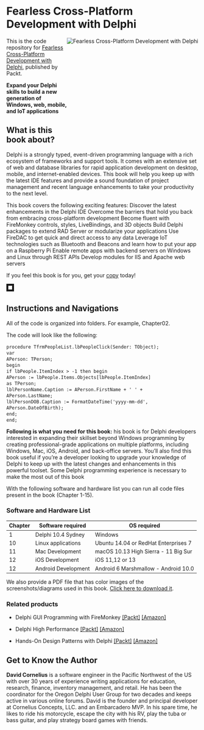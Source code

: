 # Fearless Cross-Platform Development with Delphi

<a href="https://www.packtpub.com/in/programming/fearless-cross-platform-development-with-delphi?utm_source=github&utm_medium=repository&utm_campaign=9781800203822"><img src="https://static.packt-cdn.com/products/9781800203822/cover/smaller" alt="Fearless Cross-Platform Development with Delphi" height="256px" align="right"></a>

This is the code repository for [Fearless Cross-Platform Development with Delphi](https://www.packtpub.com/in/programming/fearless-cross-platform-development-with-delphi?utm_source=github&utm_medium=repository&utm_campaign=9781800203822), published by Packt.

**Expand your Delphi skills to build a new generation of Windows, web, mobile, and IoT applications**

## What is this book about?
Delphi is a strongly typed, event-driven programming language with a rich ecosystem of frameworks and support tools. It comes with an extensive set of web and database libraries for rapid application development on desktop, mobile, and internet-enabled devices. This book will help you keep up with the latest IDE features and provide a sound foundation of project management and recent language enhancements to take your productivity to the next level. 

This book covers the following exciting features:
Discover the latest enhancements in the Delphi IDE
Overcome the barriers that hold you back from embracing cross-platform development
Become fluent with FireMonkey controls, styles, LiveBindings, and 3D objects
Build Delphi packages to extend RAD Server or modularize your applications
Use FireDAC to get quick and direct access to any data
Leverage IoT technologies such as Bluetooth and Beacons and learn how to put your app on a Raspberry Pi
Enable remote apps with backend servers on Windows and Linux through REST APIs
Develop modules for IIS and Apache web servers

If you feel this book is for you, get your [copy](https://www.amazon.com/dp/1800203829) today!

<a href="https://www.packtpub.com/?utm_source=github&utm_medium=banner&utm_campaign=GitHubBanner"><img src="https://raw.githubusercontent.com/PacktPublishing/GitHub/master/GitHub.png" 
alt="https://www.packtpub.com/" border="5" /></a>

## Instructions and Navigations
All of the code is organized into folders. For example, Chapter02.

The code will look like the following:
```
procedure TfrmPeopleList.lbPeopleClick(Sender: TObject);
var
APerson: TPerson;
begin
if lbPeople.ItemIndex > -1 then begin
APerson := lbPeople.Items.Objects[lbPeople.ItemIndex]
as TPerson;
lblPersonName.Caption := APerson.FirstName + ' ' +
APerson.LastName;
lblPersonDOB.Caption := FormatDateTime('yyyy-mm-dd',
APerson.DateOfBirth);
end;
end;
```

**Following is what you need for this book:**
his book is for Delphi developers interested in expanding their skillset beyond Windows programming by creating professional-grade applications on multiple platforms, including Windows, Mac, iOS, Android, and back-office servers. You’ll also find this book useful if you’re a developer looking to upgrade your knowledge of Delphi to keep up with the latest changes and enhancements in this powerful toolset. Some Delphi programming experience is necessary to make the most out of this book

With the following software and hardware list you can run all code files present in the book (Chapter 1-15).
### Software and Hardware List
| Chapter | Software required | OS required |
| -------- | ------------------------------------ | ----------------------------------- |
| 1 | Delphi 10.4 Sydney | Windows |
| 10 | Linux applications | Ubuntu 14.04 or RedHat Enterprises 7 |
| 11 | Mac Development| macOS 10.13 High Sierra - 11 Big Sur |
| 12 | iOS Development | iOS 11,12 or 13 |
| 12 | Android Development | Android 6 Marshmallow - Android 10.0 |


We also provide a PDF file that has color images of the screenshots/diagrams used in this book. [Click here to download it](https://static.packt-cdn.com/downloads/9781800203822_ColorImages.pdf).

### Related products
* Delphi GUI Programming with FireMonkey [[Packt]](https://www.packtpub.com/product/delphi-gui-programming-with-firemonkey/9781788624176?utm_source=github&utm_medium=repository&utm_campaign=9781788624176) [[Amazon]](https://www.amazon.com/dp/1788624173)

* Delphi High Performance [[Packt]](https://www.packtpub.com/product/delphi-high-performance/9781788625456?utm_source=github&utm_medium=repository&utm_campaign=9781788625456) [[Amazon]](https://www.amazon.com/dp/1788625455)

* Hands-On Design Patterns with Delphi [[Packt]](https://www.packtpub.com/product/hands-on-design-patterns-with-delphi/9781789343243?utm_source=github&utm_medium=repository&utm_campaign=9781789343243) [[Amazon]](https://www.amazon.com/dp/1789343240)



## Get to Know the Author
**David Cornelius**
is a software engineer in the Pacific Northwest of the US with over 30 years of experience writing applications for education, research, finance, inventory management, and retail. He has been the coordinator for the Oregon Delphi User Group for two decades and keeps active in various online forums. David is the founder and principal developer at Cornelius Concepts, LLC. and an Embarcadero MVP.
In his spare time, he likes to ride his motorcycle, escape the city with his RV, play the tuba or bass guitar, and play strategy board games with friends.

